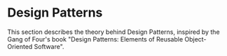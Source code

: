 # Design Patterns

This section describes the theory behind Design Patterns, inspired by the Gang of Four's book "Design Patterns: Elements of Reusable Object-Oriented Software".